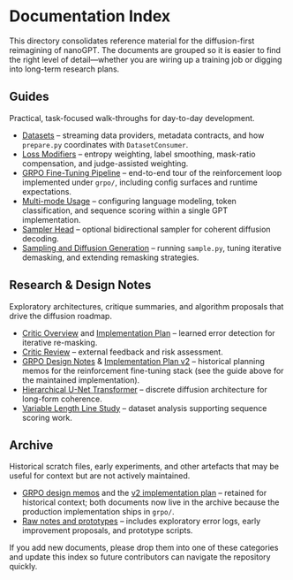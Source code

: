 # Documentation Index

This directory consolidates reference material for the diffusion-first
reimagining of nanoGPT. The documents are grouped so it is easier to find the
right level of detail—whether you are wiring up a training job or digging into
long-term research plans.

## Guides

Practical, task-focused walk-throughs for day-to-day development.

- [Datasets](./guides/datasets.md) – streaming data providers, metadata
  contracts, and how `prepare.py` coordinates with `DatasetConsumer`.
- [Loss Modifiers](./guides/loss_modifiers.md) – entropy weighting, label
  smoothing, mask-ratio compensation, and judge-assisted weighting.
- [GRPO Fine-Tuning Pipeline](./guides/grpo_pipeline.md) – end-to-end tour of
  the reinforcement loop implemented under `grpo/`, including config surfaces
  and runtime expectations.
- [Multi-mode Usage](./guides/multi_mode_usage.md) – configuring language
  modeling, token classification, and sequence scoring within a single GPT
  implementation.
- [Sampler Head](./guides/sampler_head.md) – optional bidirectional sampler for
  coherent diffusion decoding.
- [Sampling and Diffusion Generation](./guides/sampling.md) – running
  `sample.py`, tuning iterative demasking, and extending remasking strategies.

## Research & Design Notes

Exploratory architectures, critique summaries, and algorithm proposals that
drive the diffusion roadmap.

- [Critic Overview](./research/critic.md) and
  [Implementation Plan](./research/critic_implementation_plan.md) – learned
  error detection for iterative re-masking.
- [Critic Review](./research/critic_review.md) – external feedback and risk
  assessment.
- [GRPO Design Notes](./research/grpo.md) &
  [Implementation Plan v2](./research/grpo_v2.md) – historical planning memos
  for the reinforcement fine-tuning stack (see the guide above for the
  maintained implementation).
- [Hierarchical U-Net Transformer](./research/unet_transformer.md) – discrete
  diffusion architecture for long-form coherence.
- [Variable Length Line Study](./research/sep_varlen_lines_report.md) – dataset
  analysis supporting sequence scoring work.

## Archive

Historical scratch files, early experiments, and other artefacts that may be
useful for context but are not actively maintained.

- [GRPO design memos](./archive/grpo_design_notes.md) and the
  [v2 implementation plan](./archive/grpo_implementation_plan_v2.md) – retained
  for historical context; both documents now live in the archive because the
  production implementation ships in `grpo/`.
- [Raw notes and prototypes](./archive/raw_notes/) – includes exploratory error
  logs, early improvement proposals, and prototype scripts.

If you add new documents, please drop them into one of these categories and
update this index so future contributors can navigate the repository quickly.
